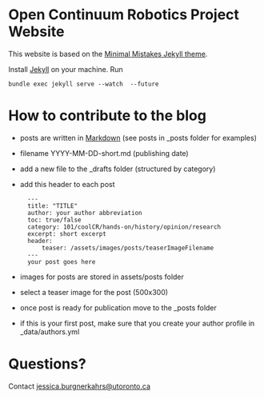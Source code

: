 # Open Continuum Robotics Project Website
This website is based on the [Minimal Mistakes Jekyll theme](https://github.com/mmistakes/minimal-mistakes).

Install [Jekyll](https://jekyllrb.com/) on your machine. Run

    bundle exec jekyll serve --watch  --future  

# How to contribute to the blog
- posts are written in [Markdown](https://www.markdownguide.org/basic-syntax/) (see posts in _posts folder for examples)
- filename YYYY-MM-DD-short.md (publishing date)
- add a new file to the _drafts folder (structured by category)
- add this header to each post

        ---
        title: "TITLE"
        author: your author abbreviation
        toc: true/false
        category: 101/coolCR/hands-on/history/opinion/research
        excerpt: short excerpt
        header:
            teaser: /assets/images/posts/teaserImageFilename
        ---
        your post goes here

- images for posts are stored in assets/posts folder
- select a teaser image for the post (500x300)
- once post is ready for publication move to the _posts folder
- if this is your first post, make sure that you create your author profile in _data/authors.yml

# Questions?
Contact jessica.burgnerkahrs@utoronto.ca
